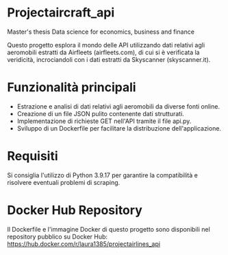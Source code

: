 # Projectaircraft_api
Master's thesis Data science for economics, business and finance

Questo progetto esplora il mondo delle API utilizzando dati relativi agli aeromobili estratti da Airfleets (airfleets.com), di cui si è verificata la veridicità, incrociandoli con i dati estratti da Skyscanner (skyscanner.it).

# Funzionalità principali
- Estrazione e analisi di dati relativi agli aeromobili da diverse fonti online.
- Creazione di un file JSON pulito contenente dati strutturati.
- Implementazione di richieste GET nell'API tramite il file api.py.
- Sviluppo di un Dockerfile per facilitare la distribuzione dell'applicazione.

# Requisiti
Si consiglia l'utilizzo di Python 3.9.17 per garantire la compatibilità e risolvere eventuali problemi di scraping.

# Docker Hub Repository
Il Dockerfile e l'immagine Docker di questo progetto sono disponibili nel repository pubblico su Docker Hub: https://hub.docker.com/r/laura1385/projectairlines_api
